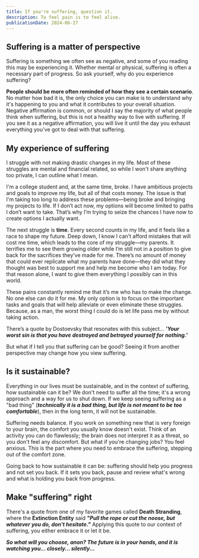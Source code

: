 ```yaml
---
title: If you're suffering, question it.
description: To feel pain is to feel alive.
publicationDate: 2024-06-27
---
```


## Suffering is a matter of perspective

Suffering is something we often see as negative, and some of you reading this may be experiencing it. Whether mental or physical, suffering is often a necessary part of progress. So ask yourself, why do you experience suffering?

**People should be more often reminded of how they see a certain scenario**. No matter how bad it is, the only choice you can make is to understand why it's happening to you and what it contributes to your overall situation. Negative affirmation is common, or should I say the majority of what people think when suffering, but this is not a healthy way to live with suffering. If you see it as a negative affirmation, you will live it until the day you exhaust everything you've got to deal with that suffering.

## My experience of suffering

I struggle with not making drastic changes in my life. Most of these struggles are mental and financial related, so while I won't share anything too private, I can outline what I mean.

I'm a college student and, at the same time, broke. I have ambitious projects and goals to improve my life, but all of that costs money. The issue is that I'm taking too long to address these problems—being broke and bringing my projects to life. If I don’t act now, my options will become limited to paths I don’t want to take. That’s why I’m trying to seize the chances I have now to create options I actually want.

The next struggle is **time**. Every second counts in my life, and it feels like a race to shape my future. Deep down, I know I can’t afford mistakes that will cost me time, which leads to the core of my struggle—my parents. It terrifies me to see them growing older while I’m still not in a position to give back for the sacrifices they’ve made for me. There’s no amount of money that could ever replicate what my parents have done—they did what they thought was best to support me and help me become who I am today. For that reason alone, I want to give them everything I possibly can in this world.

These pains constantly remind me that it’s me who has to make the change. No one else can do it for me. My only option is to focus on the important tasks and goals that will help alleviate or even eliminate these struggles. Because, as a man, the worst thing I could do is let life pass me by without taking action.

There’s a quote by Dostoevsky that resonates with this subject... 
***'Your worst sin is that you have destroyed and betrayed yourself for nothing.'***

But what if I tell you that suffering can be good? Seeing it from another perspective may change how you view suffering.

## Is it sustainable?

Everything in our lives must be sustainable, and in the context of suffering, how sustainable can it be? We don't need to suffer all the time; it's a wrong approach and a way for us to shut down. If we keep seeing suffering as a "bad thing" (***technically it is a bad thing, but life is not meant to be too comfortable***), then in the long term, it will not be sustainable.

Suffering needs balance. If you work on something new that is very foreign to your brain, the comfort you usually know doesn't exist. Think of an activity you can do flawlessly; the brain does not interpret it as a threat, so you don't feel any discomfort. But what if you're changing jobs? You feel anxious. This is the part where you need to embrace the suffering, stepping out of the comfort zone.

Going back to how sustainable it can be: suffering should help you progress and not set you back. If it sets you back, pause and review what's wrong and what is holding you back from progress.

## Make "suffering" right

There's a quote from one of my favorite games called **Death Stranding**, where the **Extinction Entity** said ***"Pull the rope or cut the noose, but whatever you do, don't hesitate."*** Applying this quote to our context of suffering, you either embrace it or let it be.

***So what will you choose, anon? The future is in your hands, and it is watching you... closely... silently...***
